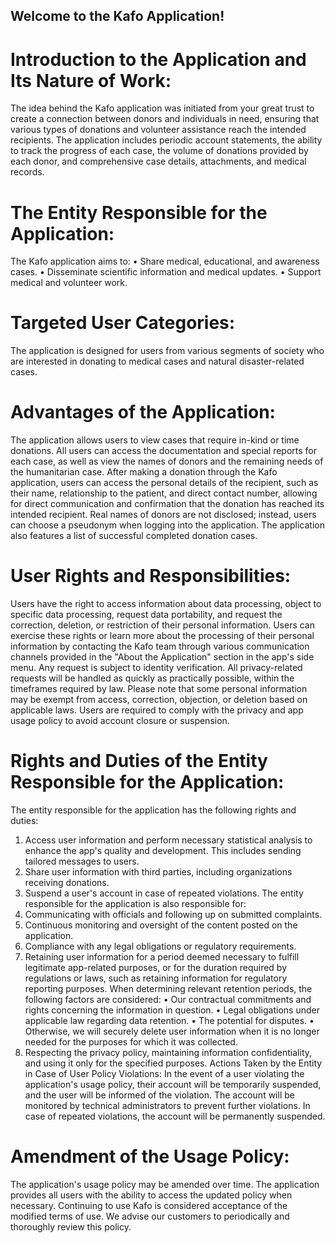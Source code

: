 ## Welcome to the Kafo Application!
# Introduction to the Application and Its Nature of Work:
The idea behind the Kafo application was initiated from your great trust to create a connection between donors and individuals in need, ensuring that various types of donations and volunteer assistance reach the intended recipients. The application includes periodic account statements, the ability to track the progress of each case, the volume of donations provided by each donor, and comprehensive case details, attachments, and medical records.
# The Entity Responsible for the Application:
The Kafo application aims to:
•	Share medical, educational, and awareness cases.
•	Disseminate scientific information and medical updates.
•	Support medical and volunteer work.
# Targeted User Categories:
The application is designed for users from various segments of society who are interested in donating to medical cases and natural disaster-related cases.
# Advantages of the Application:
The application allows users to view cases that require in-kind or time donations. All users can access the documentation and special reports for each case, as well as view the names of donors and the remaining needs of the humanitarian case.
After making a donation through the Kafo application, users can access the personal details of the recipient, such as their name, relationship to the patient, and direct contact number, allowing for direct communication and confirmation that the donation has reached its intended recipient. Real names of donors are not disclosed; instead, users can choose a pseudonym when logging into the application.
The application also features a list of successful completed donation cases.
# User Rights and Responsibilities:
Users have the right to access information about data processing, object to specific data processing, request data portability, and request the correction, deletion, or restriction of their personal information. Users can exercise these rights or learn more about the processing of their personal information by contacting the Kafo team through various communication channels provided in the "About the Application" section in the app's side menu. Any request is subject to identity verification. All privacy-related requests will be handled as quickly as practically possible, within the timeframes required by law. Please note that some personal information may be exempt from access, correction, objection, or deletion based on applicable laws.
Users are required to comply with the privacy and app usage policy to avoid account closure or suspension.
# Rights and Duties of the Entity Responsible for the Application:
The entity responsible for the application has the following rights and duties:
1.	Access user information and perform necessary statistical analysis to enhance the app's quality and development. This includes sending tailored messages to users.
2.	Share user information with third parties, including organizations receiving donations.
3.	Suspend a user's account in case of repeated violations.
The entity responsible for the application is also responsible for:
1.	Communicating with officials and following up on submitted complaints.
2.	Continuous monitoring and oversight of the content posted on the application.
3.	Compliance with any legal obligations or regulatory requirements.
4.	Retaining user information for a period deemed necessary to fulfill legitimate app-related purposes, or for the duration required by regulations or laws, such as retaining information for regulatory reporting purposes. When determining relevant retention periods, the following factors are considered:
  •	Our contractual commitments and rights concerning the information in question.
  •	Legal obligations under applicable law regarding data retention.
  •	The potential for disputes.
  •	Otherwise, we will securely delete user information when it is no longer needed for the purposes for which it was collected.
5.	Respecting the privacy policy, maintaining information confidentiality, and using it only for the specified purposes.
Actions Taken by the Entity in Case of User Policy Violations:
In the event of a user violating the application's usage policy, their account will be temporarily suspended, and the user will be informed of the violation. The account will be monitored by technical administrators to prevent further violations. In case of repeated violations, the account will be permanently suspended.
# Amendment of the Usage Policy:
The application's usage policy may be amended over time. The application provides all users with the ability to access the updated policy when necessary. Continuing to use Kafo is considered acceptance of the modified terms of use. We advise our customers to periodically and thoroughly review this policy.
